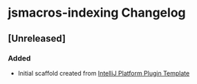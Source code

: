 <!-- Keep a Changelog guide -> https://keepachangelog.com -->

# jsmacros-indexing Changelog

## [Unreleased]
### Added
- Initial scaffold created from [IntelliJ Platform Plugin Template](https://github.com/JetBrains/intellij-platform-plugin-template)
